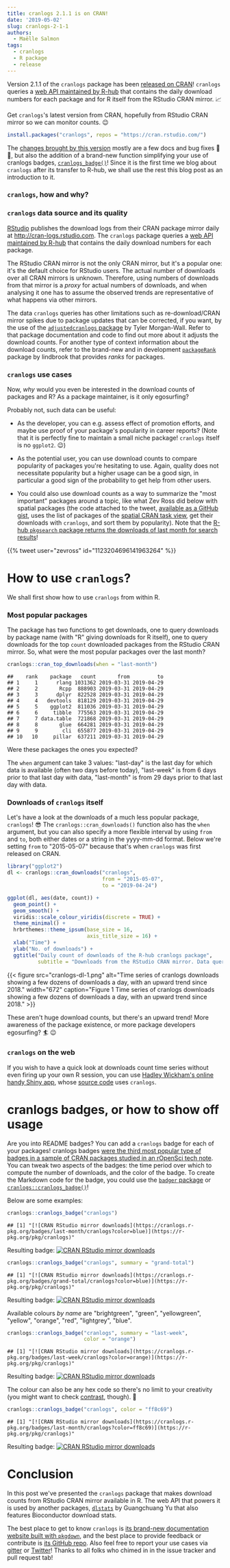 ```yaml
---
title: cranlogs 2.1.1 is on CRAN!
date: '2019-05-02'
slug: cranlogs-2-1-1
authors:
  - Maëlle Salmon
tags:
  - cranlogs
  - R package
  - release
---
```


Version 2.1.1 of the `cranlogs` package has been [released on CRAN](https://cran.r-project.org/package=cranlogs)!
`cranlogs` queries a [web API maintained by R-hub](https://github.com/r-hub/cranlogs.app#the-api-of-the-cran-downloads-database) that contains the daily download numbers for each package and for R itself from the RStudio CRAN mirror.
:chart_with_upwards_trend:

Get `cranlogs`'s latest version from CRAN, hopefully from RStudio CRAN mirror so we can monitor counts.
:wink:

``` r
install.packages("cranlogs", repos = "https://cran.rstudio.com/")
```

The [changes brought by this version](https://r-hub.github.io/cranlogs/news/index.html#cranlogs-2-1-1) mostly are a few docs and bug fixes :wave: :bug:, but also the addition of a brand-new function simplifying your use of cranlogs badges, [`cranlogs_badge()`](https://r-hub.github.io/cranlogs/reference/cranlogs_badge.html)!
Since it is the first time we blog about `cranlogs` after its transfer to R-hub, we shall use the rest this blog post as an introduction to it.

### `cranlogs`, how and why?

### `cranlogs` data source and its quality

[RStudio](http://www.rstudio.com) publishes the download logs from their CRAN package mirror daily at <http://cran-logs.rstudio.com>.
The `cranlogs` package queries a [web API maintained by R-hub](https://github.com/r-hub/cranlogs.app#the-api-of-the-cran-downloads-database) that contains the daily download numbers for each package.

The RStudio CRAN mirror is not the only CRAN mirror, but it's a popular one: it's the default choice for RStudio users.
The actual number of downloads over all CRAN mirrors is unknown.
Therefore, using numbers of downloads from that mirror is a *proxy* for actual numbers of downloads, and when analysing it one has to assume the observed trends are representative of what happens via other mirrors.

The data `cranlogs` queries has other limitations such as re-download/CRAN mirror spikes due to package updates that can be corrected, if you want, by the use of the [`adjustedcranlogs` package](https://github.com/tylermorganwall/adjustedcranlogs) by Tyler Morgan-Wall.
Refer to that package documentation and code to find out more about it adjusts the download counts.
For another type of context information about the download counts, refer to the brand-new and in development [`packageRank`](https://github.com/lindbrook/packageRank) package by lindbrook that provides *ranks* for packages.

### `cranlogs` use cases

Now, *why* would you even be interested in the download counts of packages and R?
As a package maintainer, is it only egosurfing?

Probably not, such data can be useful:

-   As the developer, you can e.g. assess effect of promotion efforts, and maybe use proof of your package's popularity in career reports?
    (Note that it is perfectly fine to maintain a small niche package! `cranlogs` itself is no `ggplot2`. :wink:)

-   As the potential user, you can use download counts to compare popularity of packages you're hesitating to use.
    Again, quality does not necessitate popularity but a higher usage can be a good sign, in particular a good sign of the probability to get help from other users.

-   You could also use download counts as a way to summarize the "most important" packages around a topic, like what Zev Ross did below with spatial packages (the code attached to the tweet, [available as a GitHub gist](https://gist.github.com/zross/b64657b05156d43cf81dbdd093df5c13), uses the list of packages of the [spatial CRAN task view](https://cran.r-project.org/web/views/Spatial.html), get their downloads with `cranlogs`, and sort them by popularity).
    Note that the [R-hub `pkgsearch` package returns the downloads of last month for search results](https://r-hub.github.io/pkgsearch/)!

<!--html_preserve-->{{% tweet user="zevross" id="1123204696141963264" %}}<!--/html_preserve-->

# How to use `cranlogs`?

We shall first show how to use `cranlogs` from within R.

### Most popular packages

The package has two functions to get downloads, one to query downloads by package name (with "R" giving downloads for R itself), one to query downloads for the top `count` downloaded packages from the RStudio CRAN mirror.
So, what were the most popular packages over the last month?

``` r
cranlogs::cran_top_downloads(when = "last-month")
```

    ##    rank    package   count       from         to
    ## 1     1      rlang 1031362 2019-03-31 2019-04-29
    ## 2     2       Rcpp  888903 2019-03-31 2019-04-29
    ## 3     3      dplyr  822528 2019-03-31 2019-04-29
    ## 4     4   devtools  818129 2019-03-31 2019-04-29
    ## 5     5    ggplot2  811036 2019-03-31 2019-04-29
    ## 6     6     tibble  775563 2019-03-31 2019-04-29
    ## 7     7 data.table  721868 2019-03-31 2019-04-29
    ## 8     8       glue  664281 2019-03-31 2019-04-29
    ## 9     9        cli  655877 2019-03-31 2019-04-29
    ## 10   10     pillar  637211 2019-03-31 2019-04-29

Were these packages the ones you expected?

The `when` argument can take 3 values: "last-day" is the last day for which data is available (often two days before today), "last-week" is from 6 days prior to that last day with data, "last-month" is from 29 days prior to that last day with data.

### Downloads of `cranlogs` itself

Let's have a look at the downloads of a much less popular package, `cranlogs`!
:sunglasses: The `cranlogs::cran_downloads()` function also has the `when` argument, but you can also specify a more flexible interval by using `from` and `to`, both either dates or a string in the yyyy-mm-dd format.
Below we're setting `from` to "2015-05-07" because that's when `cranlogs` was first released on CRAN.

``` r
library("ggplot2")
dl <- cranlogs::cran_downloads("cranlogs",
                               from = "2015-05-07",
                               to = "2019-04-24")

ggplot(dl, aes(date, count)) +
  geom_point() +
  geom_smooth() +
  viridis::scale_colour_viridis(discrete = TRUE) +
  theme_minimal() +
  hrbrthemes::theme_ipsum(base_size = 16,
                          axis_title_size = 16) +
  xlab("Time") +
  ylab("No. of downloads") +
  ggtitle("Daily count of downloads of the R-hub cranlogs package",
          subtitle = "Downloads from the RStudio CRAN mirror. Data queried with {cranlogs} itself ;-)")
```

{{< figure src="cranlogs-dl-1.png" alt="Time series of cranlogs downloads showing a few dozens of downloads a day, with an upward trend since 2018." width="672" caption="Figure 1 Time series of cranlogs downloads showing a few dozens of downloads a day, with an upward trend since 2018." >}}

These aren't huge download counts, but there's an upward trend!
More awareness of the package existence, or more package developers egosurfing?
:surfer: :wink:

### `cranlogs` on the web

If you wish to have a quick look at downloads count time series without even firing up your own R session, you can use [Hadley Wickham's online handy Shiny app](https://hadley.shinyapps.io/cran-downloads/), whose [source code](https://github.com/hadley/cran-downloads) uses `cranlogs`.

# cranlogs badges, or how to show off usage

Are you into README badges?
You can add a `cranlogs` badge for each of your packages!
cranlogs badges [were the third most popular type of badges in a sample of CRAN packages studied in an rOpenSci tech note](https://ropensci.org/technotes/2018/09/10/github-badges/#what-are-the-most-common-badges).
You can tweak two aspects of the badges: the time period over which to compute the number of downloads, and the color of the badge.
To create the Markdown code for the badge, you could use the [`badger` package](https://cran.r-project.org/package=badger) or [`cranlogs::cranlogs_badge()`](http://r-hub.github.io/cranlogs/reference/cranlogs_badge.html)!

Below are some examples:

``` r
cranlogs::cranlogs_badge("cranlogs")
```

    ## [1] "[![CRAN RStudio mirror downloads](https://cranlogs.r-pkg.org/badges/last-month/cranlogs?color=blue)](https://r-pkg.org/pkg/cranlogs)"

Resulting badge: [![CRAN RStudio mirror downloads](https://cranlogs.r-pkg.org/badges/last-month/cranlogs?color=blue)](https://r-pkg.org/pkg/cranlogs)

``` r
cranlogs::cranlogs_badge("cranlogs", summary = "grand-total")
```

    ## [1] "[![CRAN RStudio mirror downloads](https://cranlogs.r-pkg.org/badges/grand-total/cranlogs?color=blue)](https://r-pkg.org/pkg/cranlogs)"

Resulting badge: [![CRAN RStudio mirror downloads](https://cranlogs.r-pkg.org/badges/grand-total/cranlogs?color=blue)](https://r-pkg.org/pkg/cranlogs)

Available colours *by name* are "brightgreen", "green", "yellowgreen", "yellow", "orange", "red", "lightgrey", "blue".

``` r
cranlogs::cranlogs_badge("cranlogs", summary = "last-week", 
                         color = "orange")
```

    ## [1] "[![CRAN RStudio mirror downloads](https://cranlogs.r-pkg.org/badges/last-week/cranlogs?color=orange)](https://r-pkg.org/pkg/cranlogs)"

Resulting badge: [![CRAN RStudio mirror downloads](https://cranlogs.r-pkg.org/badges/last-week/cranlogs?color=orange)](https://r-pkg.org/pkg/cranlogs)

The colour can also be any hex code so there's no limit to your creativity (you might want to check [contrast](https://medium.com/@uistephen/text-contrast-for-web-pages-d685636c0749), though).
:rainbow:

``` r
cranlogs::cranlogs_badge("cranlogs", color = "ff8c69")
```

    ## [1] "[![CRAN RStudio mirror downloads](https://cranlogs.r-pkg.org/badges/last-month/cranlogs?color=ff8c69)](https://r-pkg.org/pkg/cranlogs)"

Resulting badge: [![CRAN RStudio mirror downloads](https://cranlogs.r-pkg.org/badges/last-month/cranlogs?color=ff8c69)](https://r-pkg.org/pkg/cranlogs)

# Conclusion

In this post we've presented the `cranlogs` package that makes download counts from RStudio CRAN mirror available in R.
The web API that powers it is used by another packages, [`dlstats`](https://cran.r-project.org/web/packages/dlstats/index.html) by Guangchuang Yu that also features Bioconductor download stats.

The best place to get to know `cranlogs` is [its brand-new documentation website built with `pkgdown`](https://r-hub.github.io/cranlogs), and the best place to provide feedback or contribute is [its GitHub repo](https://github.com/r-hub/cranlogs).
Also feel free to report your use cases via [gitter](https://gitter.im/r-hub/community) or [Twitter](https://twitter.com/rhub_)!
Thanks to all folks who chimed in in the issue tracker and pull request tab!

